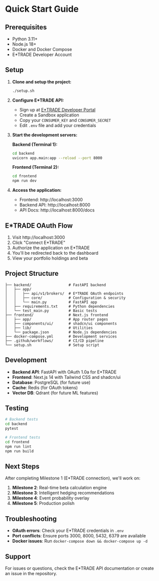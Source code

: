 # Quick Start Guide

## Prerequisites

- Python 3.11+
- Node.js 18+
- Docker and Docker Compose
- E*TRADE Developer Account

## Setup

1. **Clone and setup the project:**
   ```bash
   ./setup.sh
   ```

2. **Configure E*TRADE API:**
   - Sign up at [E*TRADE Developer Portal](https://developer.etrade.com)
   - Create a Sandbox application
   - Copy your `CONSUMER_KEY` and `CONSUMER_SECRET`
   - Edit `.env` file and add your credentials

3. **Start the development servers:**

   **Backend (Terminal 1):**
   ```bash
   cd backend
   uvicorn app.main:app --reload --port 8000
   ```

   **Frontend (Terminal 2):**
   ```bash
   cd frontend
   npm run dev
   ```

4. **Access the application:**
   - Frontend: http://localhost:3000
   - Backend API: http://localhost:8000
   - API Docs: http://localhost:8000/docs

## E*TRADE OAuth Flow

1. Visit http://localhost:3000
2. Click "Connect E*TRADE"
3. Authorize the application on E*TRADE
4. You'll be redirected back to the dashboard
5. View your portfolio holdings and beta

## Project Structure

```
├── backend/                 # FastAPI backend
│   ├── app/
│   │   ├── api/v1/brokers/  # E*TRADE OAuth endpoints
│   │   ├── core/            # Configuration & security
│   │   └── main.py          # FastAPI app
│   ├── requirements.txt     # Python dependencies
│   └── test_main.py         # Basic tests
├── frontend/                # Next.js frontend
│   ├── app/                 # App router pages
│   ├── components/ui/       # shadcn/ui components
│   ├── lib/                 # Utilities
│   └── package.json         # Node.js dependencies
├── docker-compose.yml       # Development services
├── .github/workflows/       # CI/CD pipeline
└── setup.sh                 # Setup script
```

## Development

- **Backend API**: FastAPI with OAuth 1.0a for E*TRADE
- **Frontend**: Next.js 14 with Tailwind CSS and shadcn/ui
- **Database**: PostgreSQL (for future use)
- **Cache**: Redis (for OAuth tokens)
- **Vector DB**: Qdrant (for future ML features)

## Testing

```bash
# Backend tests
cd backend
pytest

# Frontend tests
cd frontend
npm run lint
npm run build
```

## Next Steps

After completing Milestone 1 (E*TRADE connection), we'll work on:

1. **Milestone 2**: Real-time beta calculation engine
2. **Milestone 3**: Intelligent hedging recommendations
3. **Milestone 4**: Event probability overlay
4. **Milestone 5**: Production polish

## Troubleshooting

- **OAuth errors**: Check your E*TRADE credentials in `.env`
- **Port conflicts**: Ensure ports 3000, 8000, 5432, 6379 are available
- **Docker issues**: Run `docker-compose down && docker-compose up -d`

## Support

For issues or questions, check the E*TRADE API documentation or create an issue in the repository. 
